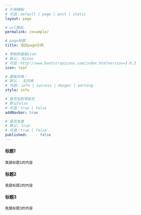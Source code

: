 ```yaml
---
# 引用模板
# 可选：default | page | post | static
layout: page

# url路由
permalink: /example/

# page标题
title: 添加page示例

# 导航和面板icon
# 默认: 无icon
# 可选：http://www.bootstrapicons.com/index.htm?version=3.0.2
icon: leaf

# 面板风格：
# 默认： 无风格
# 可选: info | success | danger | warning 
style: info

# 是否加到导航栏
# 默认false
# 可选：true | false
addNavbar: true

# 是否发表
# 默认: true
# 可选：true | false
published:      false
---
```


#### 标题1
    我是标题1的内容   
    
#### 标题2
    我是标题2的内容   
    
#### 标题3   
    我是标题3的内容   
